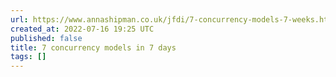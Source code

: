 ```yaml
---
url: https://www.annashipman.co.uk/jfdi/7-concurrency-models-7-weeks.html
created_at: 2022-07-16 19:25 UTC
published: false
title: 7 concurrency models in 7 days
tags: []
---
```



